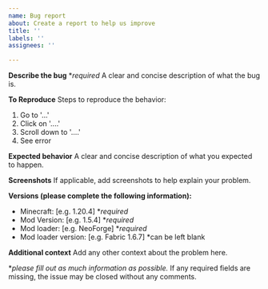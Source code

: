 ```yaml
---
name: Bug report
about: Create a report to help us improve
title: ''
labels: ''
assignees: ''

---
```


**Describe the bug** **required*
A clear and concise description of what the bug is.

**To Reproduce**
Steps to reproduce the behavior:
1. Go to '...'
2. Click on '....'
3. Scroll down to '....'
4. See error

**Expected behavior**
A clear and concise description of what you expected to happen.

**Screenshots**
If applicable, add screenshots to help explain your problem.

**Versions (please complete the following information):**
 - Minecraft: [e.g. 1.20.4] **required*
 - Mod Version: [e.g. 1.5.4] **required*
 - Mod loader: [e.g. NeoForge] **required*
 - Mod loader version: [e.g. Fabric 1.6.7] *can be left blank

**Additional context**
Add any other context about the problem here.


**please fill out as much information as possible.* If any required fields are missing, the issue may be closed without any comments.
